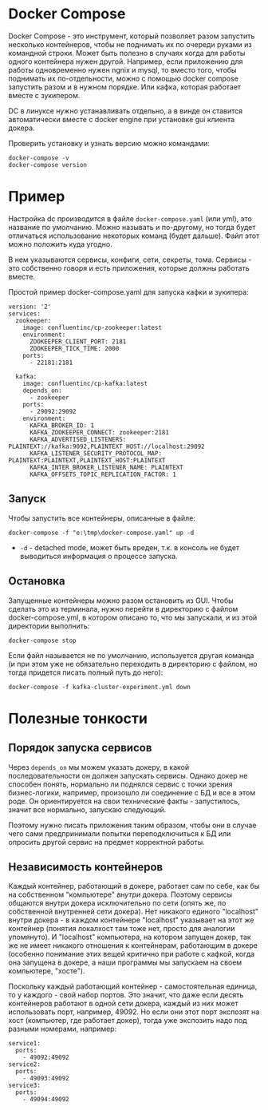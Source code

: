 # Docker Compose

Docker Compose - это инструмент, который позволяет разом запустить несколько контейнеров, чтобы не поднимать их по очереди руками из командной строки. Может быть полезно в случаях когда для работы одного контейнера нужен другой. Например, если приложению для работы одновременно нужен ngnix и mysql, то вместо того, чтобы поднимать их по-отдельности, можно с помощью docker compose запустить разом и в нужном порядке. Или кафка, которая работает вместе с зукипером.

DC в линуксе нужно устанавливать отдельно, а в винде он ставится автоматически вместе с docker engine при установке gui клиента докера.

Проверить установку и узнать версию можно командами:

```
docker-compose -v
docker-compose version
```

# Пример

Настройка dc производится в файле `docker-compose.yaml` (или yml), это название по умолчанию. Можно называть и по-другому, но тогда будет отличаться использование некоторых команд (будет дальше). Файл этот можно положить куда угодно.

В нем указываются сервисы, конфиги, сети, секреты, тома. Сервисы - это собственно говоря и есть приложения, которые должны работать вместе.

Простой пример docker-compose.yaml для запуска кафки и зукипера:

```
version: '2'
services:
  zookeeper:
    image: confluentinc/cp-zookeeper:latest
    environment:
      ZOOKEEPER_CLIENT_PORT: 2181
      ZOOKEEPER_TICK_TIME: 2000
    ports:
      - 22181:2181
  
  kafka:
    image: confluentinc/cp-kafka:latest
    depends_on:
      - zookeeper
    ports:
      - 29092:29092
    environment:
      KAFKA_BROKER_ID: 1
      KAFKA_ZOOKEEPER_CONNECT: zookeeper:2181
      KAFKA_ADVERTISED_LISTENERS: PLAINTEXT://kafka:9092,PLAINTEXT_HOST://localhost:29092
      KAFKA_LISTENER_SECURITY_PROTOCOL_MAP: PLAINTEXT:PLAINTEXT,PLAINTEXT_HOST:PLAINTEXT
      KAFKA_INTER_BROKER_LISTENER_NAME: PLAINTEXT
      KAFKA_OFFSETS_TOPIC_REPLICATION_FACTOR: 1
```

## Запуск

Чтобы запустить все контейнеры, описанные в файле:

```
docker-compose -f "e:\tmp\docker-compose.yaml" up -d
```

* `-d` - detached mode, может быть вреден, т.к. в консоль не будет выводиться информация о процессе запуска.

## Остановка

Запущенные контейнеры можно разом остановить из GUI. Чтобы сделать это из терминала, нужно перейти в директорию с файлом docker-compose.yml, в котором описано то, что мы запускали, и из этой директории выполнить:

```
docker-compose stop
```

Если файл называется не по умолчанию, используется другая команда (и при этом уже не обязательно переходить в директорию с файлом, но тогда придется писать полный путь до него):

```
docker-compose -f kafka-cluster-experiment.yml down
```

# Полезные тонкости

## Порядок запуска сервисов

Через `depends_on` мы можем указать докеру, в какой последовательности он должен запускать сервисы. Однако докер не способен понять, нормально ли поднялся сервис с точки зрения бизнес-логики, например, произошло ли соединение с БД и все в этом роде. Он ориентируется на свои технические факты - запустилось, значит все нормально, запускаю следующий.

Поэтому нужно писать приложения таким образом, чтобы они в случае чего сами предпринимали попытки переподключиться к БД или опросить другой сервис на предмет корректной работы.

## Независимость контейнеров

Каждый контейнер, работающий в докере, работает сам по себе, как бы на собственном "компьютере" *внутри* докера. Поэтому сервисы общаются внутри докера исключительно по сети (опять же, по собственной внутренней сети докера). Нет никакого единого "localhost" внутри докера - в каждом контейнере "localhost" указывает на этот же контейнер (понятия локалхост там тоже нет, просто для аналогии упомянуто). И "localhost" компьютера, на котором запущен докер, так же не имеет никакого отношения к контейнерам, работающим в докере (особенно понимание этих вещей критично при работе с кафкой, когда она запущена в докере, а наши программы мы запускаем на своем компьютере, "хосте").

Поскольку каждый работающий контейнер - самостоятельная единица, то у каждого - свой набор портов. Это значит, что даже если десять контейнеров работают в одной сети докера, каждый из них может использовать порт, например, 49092. Но если они этот порт экспозят на хост (компьютер, где работает докер), тогда уже экспозить надо под разными номерами, например:

```
service1:
  ports:
    - 49092:49092
service2:
  ports:
    - 49093:49092
service3:
  ports:
    - 49094:49092
```
